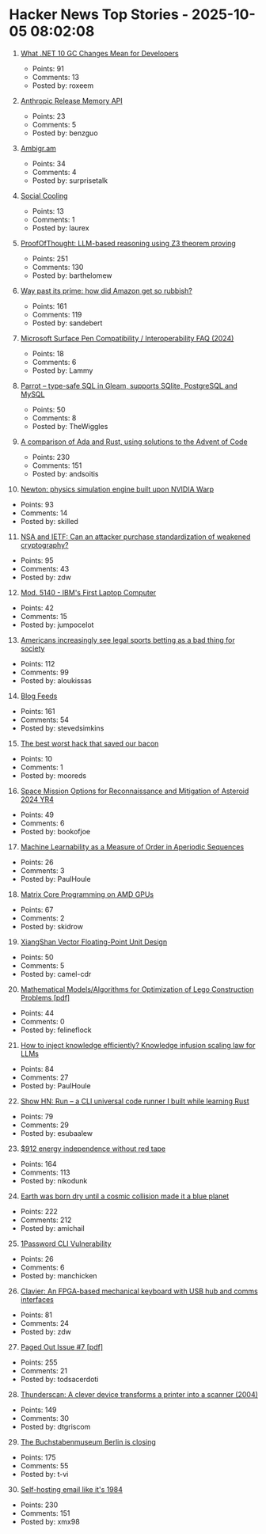 # Hacker News Top Stories - 2025-10-05 08:02:08

1. [What .NET 10 GC Changes Mean for Developers](https://roxeem.com/2025/09/30/what-net-10-gc-changes-mean-for-developers/)
   - Points: 91
   - Comments: 13
   - Posted by: roxeem

2. [Anthropic Release Memory API](https://www.anthropic.com/news/context-management)
   - Points: 23
   - Comments: 5
   - Posted by: benzguo

3. [Ambigr.am](https://ambigr.am/hall-of-fame)
   - Points: 34
   - Comments: 4
   - Posted by: surprisetalk

4. [Social Cooling](https://www.socialcooling.com/)
   - Points: 13
   - Comments: 1
   - Posted by: laurex

5. [ProofOfThought: LLM-based reasoning using Z3 theorem proving](https://github.com/DebarghaG/proofofthought)
   - Points: 251
   - Comments: 130
   - Posted by: barthelomew

6. [Way past its prime: how did Amazon get so rubbish?](https://www.theguardian.com/technology/2025/oct/05/way-past-its-prime-how-did-amazon-get-so-rubbish)
   - Points: 161
   - Comments: 119
   - Posted by: sandebert

7. [Microsoft Surface Pen Compatibility / Interoperability FAQ (2024)](https://dancharblog.wordpress.com/2017/05/29/surface-pen-compatibility-interoperability-faq/)
   - Points: 18
   - Comments: 6
   - Posted by: Lammy

8. [Parrot – type-safe SQL in Gleam, supports SQlite, PostgreSQL and MySQL](https://github.com/daniellionel01/parrot)
   - Points: 50
   - Comments: 8
   - Posted by: TheWiggles

9. [A comparison of Ada and Rust, using solutions to the Advent of Code](https://github.com/johnperry-math/AoC2023/blob/master/More_Detailed_Comparison.md)
   - Points: 230
   - Comments: 151
   - Posted by: andsoitis

10. [Newton: physics simulation engine built upon NVIDIA Warp](https://github.com/newton-physics/newton)
   - Points: 93
   - Comments: 14
   - Posted by: skilled

11. [NSA and IETF: Can an attacker purchase standardization of weakened cryptography?](https://blog.cr.yp.to/20251004-weakened.html)
   - Points: 95
   - Comments: 43
   - Posted by: zdw

12. [Mod. 5140 - IBM's First Laptop Computer](https://richardsapperdesign.com/products/mod-5140/)
   - Points: 42
   - Comments: 15
   - Posted by: jumpocelot

13. [Americans increasingly see legal sports betting as a bad thing for society](https://www.pewresearch.org/short-reads/2025/10/02/americans-increasingly-see-legal-sports-betting-as-a-bad-thing-for-society-and-sports/)
   - Points: 112
   - Comments: 99
   - Posted by: aloukissas

14. [Blog Feeds](https://blogfeeds.net)
   - Points: 161
   - Comments: 54
   - Posted by: stevedsimkins

15. [The best worst hack that saved our bacon](https://jeffersonheard.ghost.io/the-best-worst-hack-that-saved-our-bacon/)
   - Points: 10
   - Comments: 1
   - Posted by: mooreds

16. [Space Mission Options for Reconnaissance and Mitigation of Asteroid 2024 YR4](https://arxiv.org/abs/2509.12351)
   - Points: 49
   - Comments: 6
   - Posted by: bookofjoe

17. [Machine Learnability as a Measure of Order in Aperiodic Sequences](https://arxiv.org/abs/2509.18103)
   - Points: 26
   - Comments: 3
   - Posted by: PaulHoule

18. [Matrix Core Programming on AMD GPUs](https://salykova.github.io/matrix-cores-cdna)
   - Points: 67
   - Comments: 2
   - Posted by: skidrow

19. [XiangShan Vector Floating-Point Unit Design](https://docs.xiangshan.cc/projects/design/en/latest/backend/VFPU/)
   - Points: 50
   - Comments: 5
   - Posted by: camel-cdr

20. [Mathematical Models/Algorithms for Optimization of Lego Construction Problems [pdf]](https://backend.orbit.dtu.dk/ws/portalfiles/portal/236623063/PhD_Thesis_Torkil_Kollsker.pdf)
   - Points: 44
   - Comments: 0
   - Posted by: felineflock

21. [How to inject knowledge efficiently? Knowledge infusion scaling law for LLMs](https://arxiv.org/abs/2509.19371)
   - Points: 84
   - Comments: 27
   - Posted by: PaulHoule

22. [Show HN: Run – a CLI universal code runner I built while learning Rust](https://github.com/Esubaalew/run)
   - Points: 79
   - Comments: 29
   - Posted by: esubaalew

23. [$912 energy independence without red tape](https://sunboxlabs.com/)
   - Points: 164
   - Comments: 113
   - Posted by: nikodunk

24. [Earth was born dry until a cosmic collision made it a blue planet](https://www.sciencedaily.com/releases/2025/09/250928095654.htm)
   - Points: 222
   - Comments: 212
   - Posted by: amichail

25. [1Password CLI Vulnerability](https://codeberg.org/manchicken/1password-cli-vuln-disclosure)
   - Points: 26
   - Comments: 6
   - Posted by: manchicken

26. [Clavier: An FPGA-based mechanical keyboard with USB hub and comms interfaces](https://github.com/lsartory/Clavier)
   - Points: 81
   - Comments: 24
   - Posted by: zdw

27. [Paged Out Issue #7 [pdf]](https://pagedout.institute/download/PagedOut_007.pdf)
   - Points: 255
   - Comments: 21
   - Posted by: todsacerdoti

28. [Thunderscan: A clever device transforms a printer into a scanner (2004)](https://www.folklore.org/Thunderscan.html)
   - Points: 149
   - Comments: 30
   - Posted by: dtgriscom

29. [The Buchstabenmuseum Berlin is closing](https://www.buchstabenmuseum.de/en/)
   - Points: 175
   - Comments: 55
   - Posted by: t-vi

30. [Self-hosting email like it's 1984](https://maxadamski.com/blog/2025/10/email.html)
   - Points: 230
   - Comments: 151
   - Posted by: xmx98

